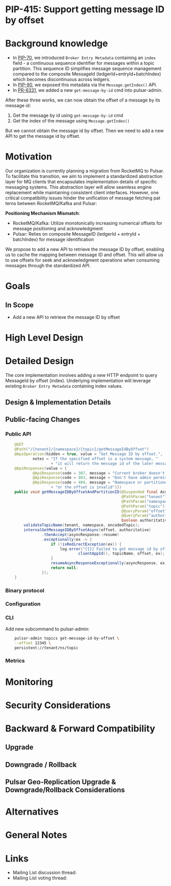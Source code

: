 # PIP-415: Support getting message ID by offset

# Background knowledge


- In [PIP-70](https://github.com/apache/pulsar/wiki/PIP-70%3A-Introduce-lightweight-broker-entry-metadata), we introduced `Broker Entry Metadata` containing an `index` field - a continuous sequence identifier for messages within a topic partition.
This sequence ID simplifies message sequence management compared to the composite MessageId (ledgerId+entryId+batchIndex) which becomes discontinuous across ledgers.
- In [PIP-90](https://github.com/apache/pulsar/wiki/PIP-90%3A-Expose-broker-entry-metadata-to-the-client), we exposed this metadata via the `Message.getIndex()` API. 
- In [PR-6331](https://github.com/apache/pulsar/pull/6331), we added a new `get-message-by-id` cmd into pulsar-admin.

After these three works, we can now obtain the offset of a message by its message id:

1. Get the message by id using `get-message-by-id` cmd
2. Get the index of the message using `Message.getIndex()`

But we cannot obtain the message id by offset. Then we need to add a new API to get the message id by offset.

# Motivation

Our organization is currently planning a migration from RocketMQ to Pulsar. To facilitate this transition, we aim to implement a standardized abstraction layer for MQ clients that encapsulates implementation details of specific messaging systems. This abstraction layer will allow seamless engine replacement while maintaining consistent client interfaces.
However, one critical compatibility issues hinder the unification of message fetching pat terns between RocketMQ/Kafka and Pulsar:

**Positioning Mechanism Mismatch**:
- RocketMQ/Kafka: Utilize monotonically increasing numerical offsets for message positioning and acknowledgment
- Pulsar: Relies on composite MessageID (ledgerId + entryId + batchIndex) for message identification

We propose to add a new API to retrieve the message ID by offset, enabling us to cache the mapping between message ID and offset.
This will allow us to use offsets for seek and acknowledgment operations when consuming messages through the standardized API.

# Goals

## In Scope

- Add a new API to retrieve the message ID by offset

# High Level Design

# Detailed Design
The core implementation involves adding a new HTTP endpoint to query MessageId by offset (index). Underlying implementation will leverage existing `Broker Entry Metadata` containing index values.

## Design & Implementation Details

## Public-facing Changes

### Public API

```java
    @GET
    @Path("/{tenant}/{namespace}/{topic}/getMessageIdByOffset")
    @ApiOperation(hidden = true, value = "Get Message ID by offset.",
            notes = "If the specified offset is a system message, "
                    + "it will return the message id of the later message.")
    @ApiResponses(value = {
            @ApiResponse(code = 307, message = "Current broker doesn't serve the namespace of this topic"),
            @ApiResponse(code = 403, message = "Don't have admin permission"),
            @ApiResponse(code = 404, message = "Namespace or partitioned topic does not exist, "
                    + "or the offset is invalid")})
    public void getMessageIDByOffsetAndPartitionID(@Suspended final AsyncResponse asyncResponse,
                                                   @PathParam("tenant") String tenant,
                                                   @PathParam("namespace") String namespace,
                                                   @PathParam("topic") @Encoded String encodedTopic,
                                                   @QueryParam("offset") long offset,
                                                   @QueryParam("authoritative") @DefaultValue("false")
                                                   boolean authoritative){
        validateTopicName(tenant, namespace, encodedTopic);
        internalGetMessageIDByOffsetAsync(offset, authoritative)
                .thenAccept(asyncResponse::resume)
                .exceptionally(ex -> {
                    if (!isRedirectException(ex)) {
                        log.error("[{}] Failed to get message id by offset for topic {}, partition id {}, offset {}",
                                clientAppId(), topicName, offset, ex);
                    }
                    resumeAsyncResponseExceptionally(asyncResponse, ex);
                    return null;
                });
    }
```

### Binary protocol

### Configuration

### CLI
Add new subcommand to pulsar-admin:

```bash
    pulsar-admin topics get-message-id-by-offset \
    --offset 12345 \
    persistent://tenant/ns/topic
```
### Metrics

# Monitoring

# Security Considerations
# Backward & Forward Compatibility

## Upgrade

## Downgrade / Rollback

## Pulsar Geo-Replication Upgrade & Downgrade/Rollback Considerations


# Alternatives

# General Notes

# Links

* Mailing List discussion thread:
* Mailing List voting thread:
